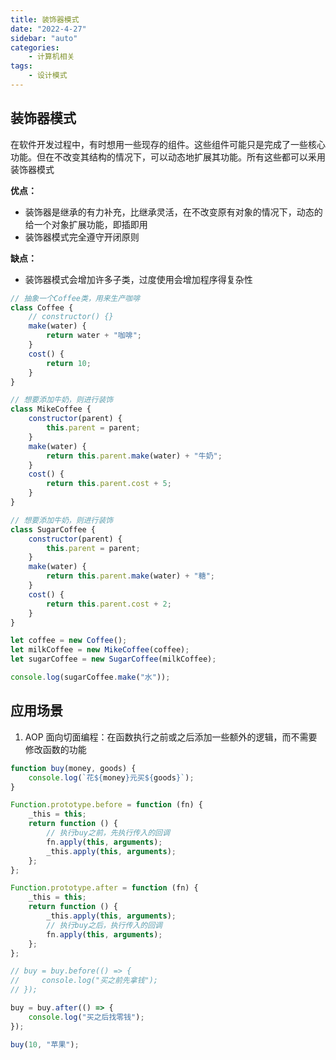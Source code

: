 ```yaml
---
title: 装饰器模式
date: "2022-4-27"
sidebar: "auto"
categories:
    - 计算机相关
tags:
    - 设计模式
---
```


## 装饰器模式

在软件开发过程中，有时想用一些现存的组件。这些组件可能只是完成了一些核心功能。但在不改变其结构的情况下，可以动态地扩展其功能。所有这些都可以釆用装饰器模式

**优点：**

-   装饰器是继承的有力补充，比继承灵活，在不改变原有对象的情况下，动态的给一个对象扩展功能，即插即用
-   装饰器模式完全遵守开闭原则

**缺点：**

-   装饰器模式会增加许多子类，过度使用会增加程序得复杂性

```js
// 抽象一个Coffee类，用来生产咖啡
class Coffee {
    // constructor() {}
    make(water) {
        return water + "咖啡";
    }
    cost() {
        return 10;
    }
}

// 想要添加牛奶，则进行装饰
class MikeCoffee {
    constructor(parent) {
        this.parent = parent;
    }
    make(water) {
        return this.parent.make(water) + "牛奶";
    }
    cost() {
        return this.parent.cost + 5;
    }
}

// 想要添加牛奶，则进行装饰
class SugarCoffee {
    constructor(parent) {
        this.parent = parent;
    }
    make(water) {
        return this.parent.make(water) + "糖";
    }
    cost() {
        return this.parent.cost + 2;
    }
}

let coffee = new Coffee();
let milkCoffee = new MikeCoffee(coffee);
let sugarCoffee = new SugarCoffee(milkCoffee);

console.log(sugarCoffee.make("水"));
```

## 应用场景

1. AOP 面向切面编程：在函数执行之前或之后添加一些额外的逻辑，而不需要修改函数的功能

```js
function buy(money, goods) {
    console.log(`花${money}元买${goods}`);
}

Function.prototype.before = function (fn) {
    _this = this;
    return function () {
        // 执行buy之前，先执行传入的回调
        fn.apply(this, arguments);
        _this.apply(this, arguments);
    };
};

Function.prototype.after = function (fn) {
    _this = this;
    return function () {
        _this.apply(this, arguments);
        // 执行buy之后，执行传入的回调
        fn.apply(this, arguments);
    };
};

// buy = buy.before(() => {
//     console.log("买之前先拿钱");
// });

buy = buy.after(() => {
    console.log("买之后找零钱");
});

buy(10, "苹果");
```
